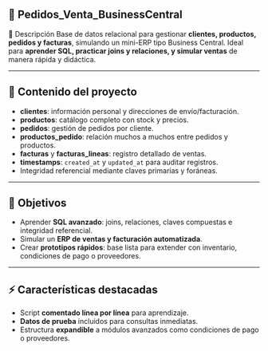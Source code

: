 ## 🏪 Pedidos_Venta_BusinessCentral

🎇 Descripción 
Base de datos relacional para gestionar **clientes, productos, pedidos y facturas**, simulando un mini-ERP tipo Business Central. Ideal para **aprender SQL, practicar joins y relaciones, y simular ventas** de manera rápida y didáctica.

---

## 🛒 Contenido del proyecto
- **clientes**: información personal y direcciones de envío/facturación.  
- **productos**: catálogo completo con stock y precios.  
- **pedidos**: gestión de pedidos por cliente.  
- **productos_pedido**: relación muchos a muchos entre pedidos y productos.  
- **facturas** y **facturas_lineas**: registro detallado de ventas.  
- **timestamps**: `created_at` y `updated_at` para auditar registros.  
- Integridad referencial mediante claves primarias y foráneas.

---

## 🎯 Objetivos
- Aprender **SQL avanzado**: joins, relaciones, claves compuestas e integridad referencial.  
- Simular un **ERP de ventas y facturación automatizada**.  
- Crear **prototipos rápidos**: base lista para extender con inventario, condiciones de pago o proveedores.

---

## ⚡ Características destacadas
- Script **comentado línea por línea** para aprendizaje.  
- **Datos de prueba** incluidos para consultas inmediatas.  
- Estructura **expandible** a módulos avanzados como condiciones de pago o proveedores.
